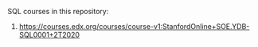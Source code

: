SQL courses in this repository:
1. https://courses.edx.org/courses/course-v1:StanfordOnline+SOE.YDB-SQL0001+2T2020
